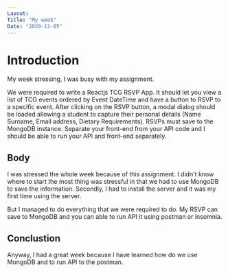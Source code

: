 ```yaml
---
Layout: 
Title: "My week"
Date: "2020-11-05"
---
```

# Introduction

My week stressing, I was busy with my assignment.

We were required to write a Reactjs TCG RSVP App. It should let you view a list of TCG events ordered by Event DateTime and have a button to RSVP to a specific event. After clicking on the RSVP button, a modal dialog should be loaded allowing a student to capture their personal details (Name Surname, Email address, Dietary Requirements). RSVPs must save to the MongoDB instance. Separate your front-end from your API code and I should be able to run your API and front-end separately.


## Body

I was stressed the whole week because of this assignment. I didn't know where to start the most thing was stressful in that we had to use MongoDB to save the information. Secondly, I had to install the server and it was my first time using the server.

But I managed to do everything that we were required to do. My RSVP can save to MongoDB and you can able to run API it using postman or insomnia.

## Conclustion

Anyway, I had a great week because I have learned how do we use MongoDB and to run API to the postman.